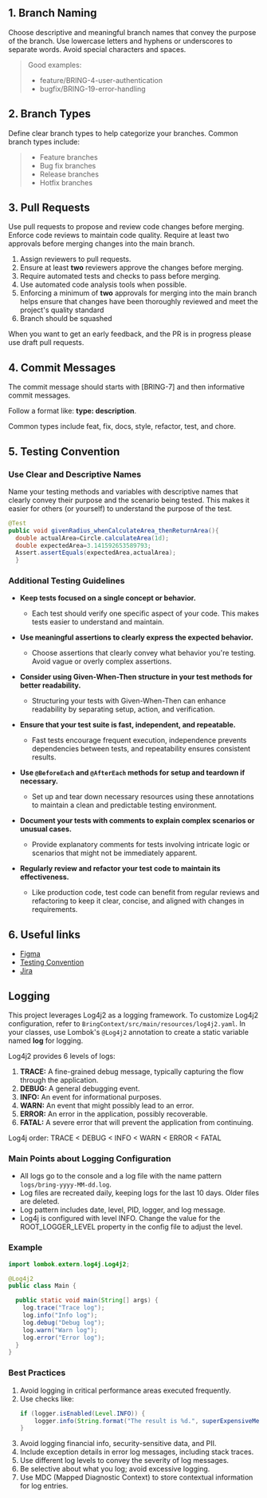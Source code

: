 <h2>1. Branch Naming</h2>
Choose descriptive and meaningful branch names that convey the purpose of the branch. Use lowercase letters and hyphens or underscores to
separate words. Avoid special characters and spaces.

> Good examples:
>* feature/BRING-4-user-authentication
>* bugfix/BRING-19-error-handling
>
<h2>2. Branch Types</h2>
Define clear branch types to help categorize your branches. Common branch types include:

> * Feature branches
>* Bug fix branches
>* Release branches
>* Hotfix branches

<h2>3. Pull Requests</h2>
Use pull requests to propose and review code changes before merging. Enforce code reviews to maintain code quality. Require at least two
approvals before merging changes into the main branch.

1. Assign reviewers to pull requests.
2. Ensure at least **two** reviewers approve the changes before merging.
3. Require automated tests and checks to pass before merging.
4. Use automated code analysis tools when possible.
5. Enforcing a minimum of **two** approvals for merging into the main branch helps ensure that changes have been thoroughly reviewed and
   meet the project's quality standard
6. Branch should be squashed

When you want to get an early feedback, and the PR is in progress please use draft pull requests.

<h2>4. Commit Messages</h2>
The commit message should starts with [BRING-7] and then informative commit messages.

Follow a format like: **type: description**.

Common types include feat, fix, docs, style, refactor, test, and chore.

<h2>5. Testing Convention </h2>

### Use Clear and Descriptive Names

Name your testing methods and variables with descriptive names that clearly convey their purpose and the scenario being tested. This makes
it easier for others (or yourself) to understand the purpose of the test.

```java
@Test
public void givenRadius_whenCalculateArea_thenReturnArea(){
  double actualArea=Circle.calculateArea(1d);
  double expectedArea=3.141592653589793;
  Assert.assertEquals(expectedArea,actualArea);
  }
```

<h3> Additional Testing Guidelines</h3>

- **Keep tests focused on a single concept or behavior.**
    - Each test should verify one specific aspect of your code. This makes tests easier to understand and maintain.

- **Use meaningful assertions to clearly express the expected behavior.**
    - Choose assertions that clearly convey what behavior you're testing. Avoid vague or overly complex assertions.

- **Consider using Given-When-Then structure in your test methods for better readability.**
    - Structuring your tests with Given-When-Then can enhance readability by separating setup, action, and verification.

- **Ensure that your test suite is fast, independent, and repeatable.**
    - Fast tests encourage frequent execution, independence prevents dependencies between tests, and repeatability ensures consistent
      results.

- **Use `@BeforeEach` and `@AfterEach` methods for setup and teardown if necessary.**
    - Set up and tear down necessary resources using these annotations to maintain a clean and predictable testing environment.

- **Document your tests with comments to explain complex scenarios or unusual cases.**
    - Provide explanatory comments for tests involving intricate logic or scenarios that might not be immediately apparent.

- **Regularly review and refactor your test code to maintain its effectiveness.**
    - Like production code, test code can benefit from regular reviews and refactoring to keep it clear, concise, and aligned with changes
      in requirements.

<h2>6. Useful links </h2>

- [Figma](https://www.figma.com/file/1Wae5sL59KC9Ik3W4nqDV3/Untitled?type=whiteboard&node-id=0-1&t=BIr4QPY0000iQiuh-0)
- [Testing Convention](https://docs.google.com/document/d/1Rz8j6MioqW1q4BGR4d9QJVelwAV5kDAtvoIDeHRMW_I/edit)
- [Jira](https://hoverla.atlassian.net/jira/software/projects/BRING/boards/1/timeline)


## Logging

This project leverages Log4j2 as a logging framework. To customize Log4j2 configuration, refer to `BringContext/src/main/resources/log4j2.yaml`. 
In your classes, use Lombok's `@Log4j2` annotation to create a static variable named **log** for logging.

Log4j2 provides 6 levels of logs:

1. **TRACE:** A fine-grained debug message, typically capturing the flow through the application.
2. **DEBUG:** A general debugging event.
3. **INFO:** An event for informational purposes.
4. **WARN:** An event that might possibly lead to an error.
5. **ERROR:** An error in the application, possibly recoverable.
6. **FATAL:** A severe error that will prevent the application from continuing.

Log4j order: TRACE < DEBUG < INFO < WARN < ERROR < FATAL

### Main Points about Logging Configuration

- All logs go to the console and a log file with the name pattern `logs/bring-yyyy-MM-dd.log`.
- Log files are recreated daily, keeping logs for the last 10 days. Older files are deleted.
- Log pattern includes date, level, PID, logger, and log message.
- Log4j is configured with level INFO. Change the value for the ROOT_LOGGER_LEVEL property in the config file to adjust the level.

### Example

   ```java
   import lombok.extern.log4j.Log4j2;
   
   @Log4j2
   public class Main {
   
     public static void main(String[] args) {
       log.trace("Trace log");
       log.info("Info log");
       log.debug("Debug log");
       log.warn("Warn log");
       log.error("Error log");
     }
   }
   ```

### Best Practices

1. Avoid logging in critical performance areas executed frequently.
2. Use checks like:
    ```java
    if (logger.isEnabled(Level.INFO)) {
        logger.info(String.format("The result is %d.", superExpensiveMethod()));
    }
    ```
3. Avoid logging financial info, security-sensitive data, and PII.
4. Include exception details in error log messages, including stack traces.
5. Use different log levels to convey the severity of log messages.
6. Be selective about what you log; avoid excessive logging.
7. Use MDC (Mapped Diagnostic Context) to store contextual information for log entries.
